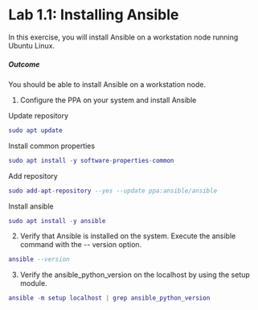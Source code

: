 # Lab 1.1: Installing Ansible
In this exercise, you will install Ansible on a workstation node running Ubuntu Linux.


##### Outcome
You should be able to install Ansible on a workstation node.

1. Configure the PPA on your system and install Ansible

Update repository
```lua
sudo apt update
```
Install common properties
```lua
sudo apt install -y software-properties-common
```
Add repository
```lua
sudo add-apt-repository --yes --update ppa:ansible/ansible
```
Install ansible
```lua
sudo apt install -y ansible
```
2. Verify that Ansible is installed on the system. Execute the ansible command with the -- version option.
```lua
ansible --version
```
3. Verify the ansible_python_version on the localhost by using the setup module.
```lua
ansible -m setup localhost | grep ansible_python_version
```
